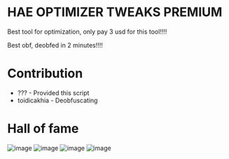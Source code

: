 # HAE OPTIMIZER TWEAKS PREMIUM

Best tool for optimization, only pay 3 usd for this tool!!!!

Best obf, deobfed in 2 minutes!!!!

# Contribution

- ??? - Provided this script
- toidicakhia - Deobfuscating

# Hall of fame
![image](https://github.com/user-attachments/assets/028ce4d3-2b4b-46cb-bd5b-bb1267ccbe05)
![image](https://github.com/user-attachments/assets/16b05cc0-c42c-4e9d-9157-7e35d3774ef9)
![image](https://github.com/user-attachments/assets/7ed3f083-a198-45fd-a20a-ebf1add6a2cb)
![image](https://github.com/user-attachments/assets/e5c2cfbc-509e-401e-8f13-d432597605e5)
